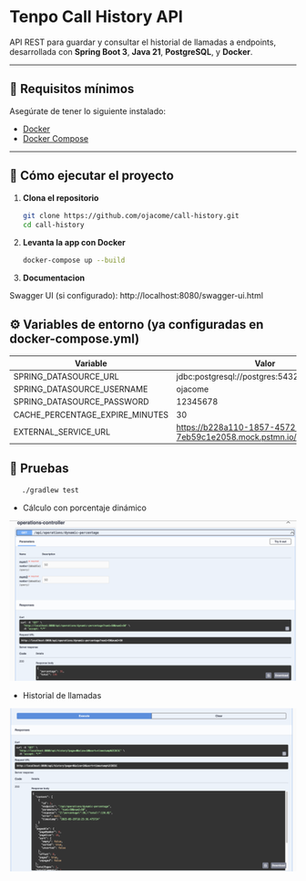 # Tenpo Call History API

API REST para guardar y consultar el historial de llamadas a endpoints, desarrollada con **Spring Boot 3**, **Java 21**, **PostgreSQL**, y **Docker**.

---

## 🧰 Requisitos mínimos

Asegúrate de tener lo siguiente instalado:

- [Docker](https://docs.docker.com/get-docker/)
- [Docker Compose](https://docs.docker.com/compose/)

---

## 🚀 Cómo ejecutar el proyecto

1. **Clona el repositorio**
   ```bash
   git clone https://github.com/ojacome/call-history.git
   cd call-history
   ```


2. **Levanta la app con Docker** 
   ```bash
   docker-compose up --build
    ```

3. **Documentacion** 

Swagger UI (si configurado): http://localhost:8080/swagger-ui.html




## ⚙️ Variables de entorno (ya configuradas en docker-compose.yml) 

| Variable                        | Valor                                      |
|---------------------------------|--------------------------------------------|
| SPRING\_DATASOURCE\_URL         | jdbc\:postgresql://postgres:5432/db\_tenpo |
| SPRING\_DATASOURCE\_USERNAME    | ojacome                                    |
| SPRING\_DATASOURCE\_PASSWORD    | 12345678                                   |
| CACHE_PERCENTAGE_EXPIRE_MINUTES | 30                                         |
| EXTERNAL_SERVICE_URL            | https://b228a110-1857-4572-9f1a-7eb59c1e2058.mock.pstmn.io/api/percentage                                           |

## 🧪 Pruebas
```bash
   ./gradlew test
```

- Cálculo con porcentaje dinámico

![alt text](image-1.png)

- Historial de llamadas

![alt text](image-2.png)